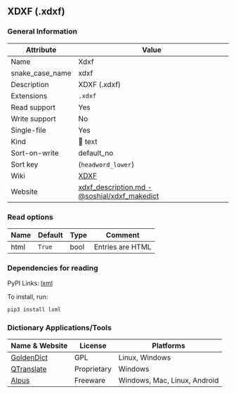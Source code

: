 ## XDXF (.xdxf)

### General Information

| Attribute       | Value                                                                                                                                    |
| --------------- | ---------------------------------------------------------------------------------------------------------------------------------------- |
| Name            | Xdxf                                                                                                                                     |
| snake_case_name | xdxf                                                                                                                                     |
| Description     | XDXF (.xdxf)                                                                                                                             |
| Extensions      | `.xdxf`                                                                                                                                  |
| Read support    | Yes                                                                                                                                      |
| Write support   | No                                                                                                                                       |
| Single-file     | Yes                                                                                                                                      |
| Kind            | 📝 text                                                                                                                                   |
| Sort-on-write   | default_no                                                                                                                               |
| Sort key        | (`headword_lower`)                                                                                                                       |
| Wiki            | [XDXF](https://en.wikipedia.org/wiki/XDXF)                                                                                               |
| Website         | [xdxf_description.md - @soshial/xdxf_makedict](https://github.com/soshial/xdxf_makedict/blob/master/format_standard/xdxf_description.md) |

### Read options

| Name | Default | Type | Comment          |
| ---- | ------- | ---- | ---------------- |
| html | `True`  | bool | Entries are HTML |

### Dependencies for reading

PyPI Links: [lxml](https://pypi.org/project/lxml)

To install, run:

```sh
pip3 install lxml
```


### Dictionary Applications/Tools

| Name & Website                               | License     | Platforms                    |
| -------------------------------------------- | ----------- | ---------------------------- |
| [GoldenDict](http://goldendict.org/)         | GPL         | Linux, Windows               |
| [QTranslate](https://quest-app.appspot.com/) | Proprietary | Windows                      |
| [Alpus](https://alpusapp.com/)               | Freeware    | Windows, Mac, Linux, Android |
